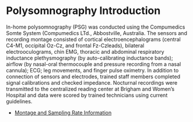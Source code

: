 # Polysomnography Introduction

In-home polysomnography (PSG) was conducted using the Compumedics Somte System (Compumedics LTd., Abbostville, Australia. The sensors and recording montage consisted of cortical electroencephalograms (central C4-M1, occipital Oz-Cz, and frontal Fz-Czleads), bilateral electrooculograms, chin EMG, thoracic and abdominal respiratory inductance plethysmography (by auto-calibrating inductance bands); airflow (by nasal-oral thermocouple and pressure recording from a nasal cannula); ECG; leg movements, and finger pulse oximetry. In addition to connection of sensors and electrodes, trained staff members completed signal calibrations and checked impedance.  Nocturnal recordings were transmitted to the centralized reading center at Brigham and Women’s Hospital and data were scored by trained technicians using current guidelines.

- [Montage and Sampling Rate Information](:pages_path:/equipment/montage-and-sampling-rate-information.md)
